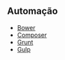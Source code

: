 ## Automação

- [Bower](https://github.com/cerebrobr/artigos/blob/master/automacao/bower.md)
- [Composer](https://github.com/cerebrobr/artigos/blob/master/automacao/composer.md)
- [Grunt](https://github.com/cerebrobr/artigos/blob/master/automacao/grunt.md)
- [Gulp](https://github.com/cerebrobr/artigos/blob/master/automacao/gulp.md) 
